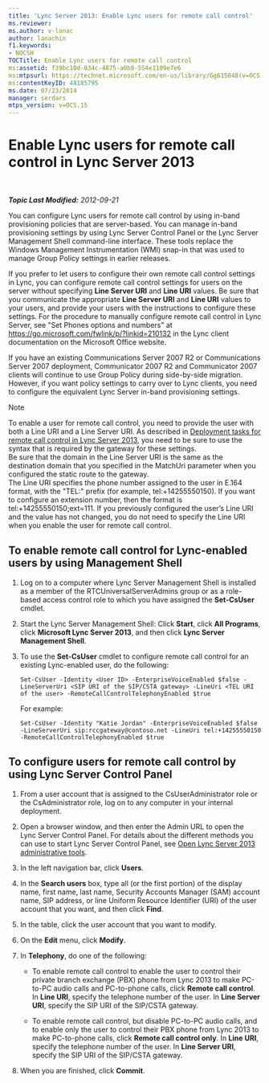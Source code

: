 ```yaml
---
title: 'Lync Server 2013: Enable Lync users for remote call control'
ms.reviewer: 
ms.author: v-lanac
author: lanachin
f1.keywords:
- NOCSH
TOCTitle: Enable Lync users for remote call control
ms:assetid: f39bc10d-034c-4875-a0b8-554e1109e7e6
ms:mtpsurl: https://technet.microsoft.com/en-us/library/Gg615048(v=OCS.15)
ms:contentKeyID: 48185795
ms.date: 07/23/2014
manager: serdars
mtps_version: v=OCS.15
---
```


<div data-xmlns="http://www.w3.org/1999/xhtml">

<div class="topic" data-xmlns="http://www.w3.org/1999/xhtml" data-msxsl="urn:schemas-microsoft-com:xslt" data-cs="https://msdn.microsoft.com/">

<div data-asp="https://msdn2.microsoft.com/asp">

# Enable Lync users for remote call control in Lync Server 2013

</div>

<div id="mainSection">

<div id="mainBody">

<span> </span>

_**Topic Last Modified:** 2012-09-21_

You can configure Lync users for remote call control by using in-band provisioning policies that are server-based. You can manage in-band provisioning settings by using Lync Server Control Panel or the Lync Server Management Shell command-line interface. These tools replace the Windows Management Instrumentation (WMI) snap-in that was used to manage Group Policy settings in earlier releases.

If you prefer to let users to configure their own remote call control settings in Lync, you can configure remote call control settings for users on the server without specifying **Line Server URI** and **Line URI** values. Be sure that you communicate the appropriate **Line Server URI** and **Line URI** values to your users, and provide your users with the instructions to configure these settings. For the procedure to manually configure remote call control in Lync Server, see "Set Phones options and numbers" at <https://go.microsoft.com/fwlink/p/?linkid=210132> in the Lync client documentation on the Microsoft Office website.

If you have an existing Communications Server 2007 R2 or Communications Server 2007 deployment, Communicator 2007 R2 and Communicator 2007 clients will continue to use Group Policy during side-by-side migration. However, if you want policy settings to carry over to Lync clients, you need to configure the equivalent Lync Server in-band provisioning settings.

<div>


> [!NOTE]  
> To enable a user for remote call control, you need to provide the user with both a Line URI and a Line Server URI. As described in <A href="lync-server-2013-deployment-tasks-for-remote-call-control.md">Deployment tasks for remote call control in Lync Server 2013</A>, you need to be sure to use the syntax that is required by the gateway for these settings.<BR>Be sure that the domain in the Line Server URI is the same as the destination domain that you specified in the MatchUri parameter when you configured the static route to the gateway.<BR>The Line URI specifies the phone number assigned to the user in E.164 format, with the "TEL:" prefix (for example, tel:+14255550150). If you want to configure an extension number, then the format is tel:+14255550150;ext=111. If you previously configured the user’s Line URI and the value has not changed, you do not need to specify the Line URI when you enable the user for remote call control.



</div>

<div>

## To enable remote call control for Lync-enabled users by using Management Shell

1.  Log on to a computer where Lync Server Management Shell is installed as a member of the RTCUniversalServerAdmins group or as a role-based access control role to which you have assigned the **Set-CsUser** cmdlet.

2.  Start the Lync Server Management Shell: Click **Start**, click **All Programs**, click **Microsoft Lync Server 2013**, and then click **Lync Server Management Shell**.

3.  To use the **Set-CsUser** cmdlet to configure remote call control for an existing Lync-enabled user, do the following:
    
        Set-CsUser -Identity <User ID> -EnterpriseVoiceEnabled $false -LineServerUri <SIP URI of the SIP/CSTA gateway> -LineUri <TEL URI of the user> -RemoteCallControlTelephonyEnabled $true
    
    For example:
    
        Set-CsUser -Identity "Katie Jordan" -EnterpriseVoiceEnabled $false -LineServerUri sip:rccgateway@contoso.net -LineUri tel:+14255550150 -RemoteCallControlTelephonyEnabled $true

</div>

<div>

## To configure users for remote call control by using Lync Server Control Panel

1.  From a user account that is assigned to the CsUserAdministrator role or the CsAdministrator role, log on to any computer in your internal deployment.

2.  Open a browser window, and then enter the Admin URL to open the Lync Server Control Panel. For details about the different methods you can use to start Lync Server Control Panel, see [Open Lync Server 2013 administrative tools](lync-server-2013-open-lync-server-administrative-tools.md).

3.  In the left navigation bar, click **Users**.

4.  In the **Search users** box, type all (or the first portion) of the display name, first name, last name, Security Accounts Manager (SAM) account name, SIP address, or line Uniform Resource Identifier (URI) of the user account that you want, and then click **Find**.

5.  In the table, click the user account that you want to modify.

6.  On the **Edit** menu, click **Modify**.

7.  In **Telephony**, do one of the following:
    
      - To enable remote call control to enable the user to control their private branch exchange (PBX) phone from Lync 2013 to make PC-to-PC audio calls and PC-to-phone calls, click **Remote call control**. In **Line URI**, specify the telephone number of the user. In **Line Server URI**, specify the SIP URI of the SIP/CSTA gateway.
    
      - To enable remote call control, but disable PC-to-PC audio calls, and to enable only the user to control their PBX phone from Lync 2013 to make PC-to-phone calls, click **Remote call control only**. In **Line URI**, specify the telephone number of the user. In **Line Server URI**, specify the SIP URI of the SIP/CSTA gateway.

8.  When you are finished, click **Commit**.

</div>

</div>

<span> </span>

</div>

</div>

</div>

